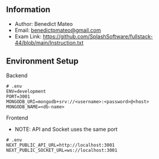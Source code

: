 ## Information
- Author: Benedict Mateo
- Email: benedictpmateo@gmail.com
- Exam Link: https://github.com/SplashSoftware/fullstack-44/blob/main/Instruction.txt


## Environment Setup <br />
Backend
```
# .env
ENV=development
PORT=3001
MONGODB_URI=mongodb+srv://<username>:<password>@<host>
MONGODB_NAME=<db-name>
```

Frontend
- NOTE: API and Socket uses the same port
```
# .env
NEXT_PUBLIC_API_URL=http://localhost:3001
NEXT_PUBLIC_SOCKET_URL=ws://localhost:3001
```
